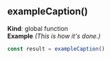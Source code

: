<a name="exampleCaption"></a>

## exampleCaption()
**Kind**: global function  
**Example** *(This is how it&#x27;s done.)*  
```js
const result = exampleCaption()
```
